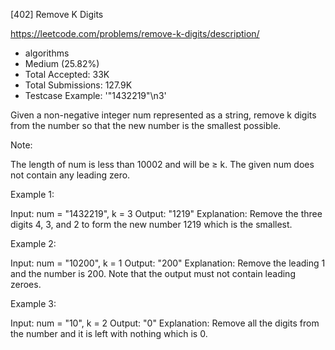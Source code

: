 [402] Remove K Digits  

https://leetcode.com/problems/remove-k-digits/description/

* algorithms
* Medium (25.82%)
* Total Accepted:    33K
* Total Submissions: 127.9K
* Testcase Example:  '"1432219"\n3'

Given a non-negative integer num represented as a string, remove k digits from the number so that the new number is the smallest possible.


Note:

The length of num is less than 10002 and will be ≥ k.
The given num does not contain any leading zero.




Example 1:

Input: num = "1432219", k = 3
Output: "1219"
Explanation: Remove the three digits 4, 3, and 2 to form the new number 1219 which is the smallest.



Example 2:

Input: num = "10200", k = 1
Output: "200"
Explanation: Remove the leading 1 and the number is 200. Note that the output must not contain leading zeroes.



Example 3:

Input: num = "10", k = 2
Output: "0"
Explanation: Remove all the digits from the number and it is left with nothing which is 0.


